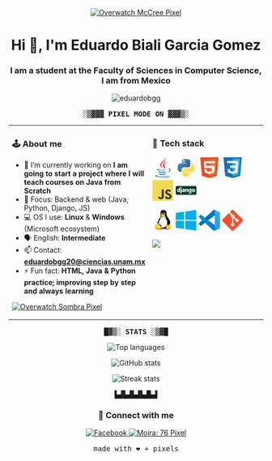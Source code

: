 <!-- ============================ -->
<!--        PIXEL-ART README      -->
<!-- ============================ -->

<!-- 🎮 BANNER PIXEL: mosaico con 4 sprites -->
<p align="center">
  <a href="https://static.wikia.nocookie.net/overwatch/images/7/70/McCree_Spray_-_Pixel.png/revision/latest/scale-to-width-down/250?cb=20160610010620">
    <img src="https://static.wikia.nocookie.net/overwatch/images/7/70/McCree_Spray_-_Pixel.png/revision/latest/scale-to-width-down/250?cb=20160610010620" alt="Overwatch McCree Pixel" height="80">
  </a>
</p>

<h1 align="center">Hi 👋, I'm Eduardo Biali Garcia Gomez</h1>
<h3 align="center">I am a student at the Faculty of Sciences in Computer Science, I am from Mexico</h3>

<p align="center">
  <img src="https://komarev.com/ghpvc/?username=eduardobgg&label=Profile%20views&color=7f5af0&style=flat-square" alt="eduardobgg" />
</p>

<!-- Divider estilo pixel -->
<p align="center"><samp>░▒▓▓▓ <b>PIXEL MODE ON</b> ▓▓▓▒░</samp></p>

<!-- ============================ -->
<!--           ABOUT ME           -->
<!-- ============================ -->
<table>
<tr>
<td width="50%" valign="top">

<h3>🕹️ About me</h3>

- 🔭 I’m currently working on **I am going to start a project where I will teach courses on Java from Scratch**
- 🧠 Focus: Backend & web (Java, Python, Django, JS)
- 💻 OS I use: **Linux** & **Windows** (Microsoft ecosystem)
- 🗣️ English: **Intermediate**
- 📫 Contact: **eduardobgg20@ciencias.unam.mx**
- ⚡ Fun fact: **HTML, Java & Python practice; improving step by step and always learning**

<!-- PIXEL ART SLOT (llenado con Sombra) -->
<p>
  <a href="https://static.wikia.nocookie.net/overwatch/images/3/3b/Sombra_8bit.png/revision/latest/scale-to-width-down/250?cb=20161201043328">
    <img src="https://static.wikia.nocookie.net/overwatch/images/3/3b/Sombra_8bit.png/revision/latest/scale-to-width-down/250?cb=20161201043328" alt="Overwatch Sombra Pixel" height="94">
  </a>
</p>

</td>
<td width="50%" valign="top">

<!-- ============================ -->
<!--         TECH STACK           -->
<!-- ============================ -->
<h3>🌈 Tech stack</h3>

<!-- Lenguajes -->
<p>
  <img src="https://raw.githubusercontent.com/devicons/devicon/master/icons/java/java-original.svg" alt="java" width="42" height="42"/>
  <img src="https://raw.githubusercontent.com/devicons/devicon/master/icons/python/python-original.svg" alt="python" width="42" height="42"/>
  <img src="https://raw.githubusercontent.com/devicons/devicon/master/icons/html5/html5-original.svg" alt="html5" width="42" height="42"/>
  <img src="https://raw.githubusercontent.com/devicons/devicon/master/icons/css3/css3-original.svg" alt="css3" width="42" height="42"/>
  <img src="https://raw.githubusercontent.com/devicons/devicon/master/icons/javascript/javascript-original.svg" alt="javascript" width="42" height="42"/>
  <img src="https://raw.githubusercontent.com/devicons/devicon/master/icons/django/django-original.svg" alt="django" width="42" height="42"/>
</p>

<!-- SO / Tools -->
<p>
  <img src="https://raw.githubusercontent.com/devicons/devicon/master/icons/linux/linux-original.svg" alt="linux" width="42" height="42"/>
  <img src="https://raw.githubusercontent.com/devicons/devicon/master/icons/windows8/windows8-original.svg" alt="windows" width="42" height="42"/>
  <img src="https://raw.githubusercontent.com/devicons/devicon/master/icons/vscode/vscode-original.svg" alt="vscode" width="42" height="42"/>
  <img src="https://raw.githubusercontent.com/devicons/devicon/master/icons/git/git-original.svg" alt="git" width="42" height="42"/>
</p>

<!-- PIXEL ART SLOT (llenado con Pharah) -->
<p>
  <a href="https://www.pngkey.com/png/full/550-5503791_bastion-overwatch-bastion-pixel-spray.png">
    <img src="https://www.pngkey.com/png/full/550-5503791_bastion-overwatch-bastion-pixel-spray.png" height="84">
  </a>
</p>

</td>
</tr>
</table>


<!-- Divider estilo pixel -->
<p align="center"><samp>█▓▒░ <b>STATS</b> ░▒▓█</samp></p>

<!-- ============================ -->
<!--            STATS             -->
<!-- ============================ -->
<p align="center">
  <img src="https://github-readme-stats.vercel.app/api/top-langs?username=eduardobgg&show_icons=true&locale=en&layout=compact" alt="Top languages" />
</p>

<p align="center">
  <img src="https://github-readme-stats.vercel.app/api?username=eduardobgg&show_icons=true&locale=en" alt="GitHub stats" />
</p>

<p align="center">
  <img src="https://github-readme-streak-stats.herokuapp.com/?user=eduardobgg" alt="Streak stats" />
</p>

<!-- Divider estilo pixel -->
<p align="center"><samp>▙▟▙▟▙▟▙▟▙▟</samp></p>

<!-- ============================ -->
<!--         SOCIAL / LINKS       -->
<!-- ============================ -->
<h3 align="center">🔗 Connect with me</h3>

<p align="center">
  <a href="https://fb.com/eduardo.garcia.gomez" target="_blank">
    <img src="https://raw.githubusercontent.com/rahuldkjain/github-profile-readme-generator/master/src/images/icons/Social/facebook.svg" alt="Facebook" height="30" width="40"/>
  </a>
  <!-- Pixel en redes (Soldier: 76) -->
  <a href="https://pbs.twimg.com/media/DO1064xWkAA7qaV.png">
    <img src="https://pbs.twimg.com/media/DO1064xWkAA7qaV.png" alt="Moira: 76 Pixel" height="80">
  </a>
</p>

<!-- Footer pixel -->
<p align="center"><samp>made with ❤️ + pixels</samp></p>
